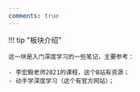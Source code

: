 ```yaml
---
comments: true
---
```


!!! tip "板块介绍"

    这一块是入门深度学习的一些笔记，主要参考：

    - 李宏毅老师2021的课程，这个B站有资源；
    - 动手学深度学习（这个有官方网站）；